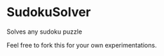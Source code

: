 SudokuSolver
============

Solves any sudoku puzzle 

Feel free to fork this for your own experimentations.
